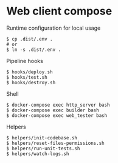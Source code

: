 # Web client compose

Runtime configuration for local usage

```
$ cp .dist/.env .
# or
$ ln -s .dist/.env .
```

Pipeline hooks

```
$ hooks/deploy.sh
$ hooks/test.sh
$ hooks/destroy.sh
```

Shell

```
$ docker-compose exec http_server bash
$ docker-compose exec builder bash
$ docker-compose exec web_tester bash
```

Helpers

```
$ helpers/init-codebase.sh
$ helpers/reset-files-permissions.sh
$ helpers/run-unit-tests.sh
$ helpers/watch-logs.sh
```
